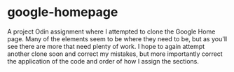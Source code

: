 # google-homepage
A project Odin assignment where I attempted to clone the Google Home page. 
Many of the elements seem to be where they need to be, but as you'll see there are more that need plenty of work. I hope to again attempt another clone soon and correct my mistakes, but more importantly correct the application of the code and order of how I assign the sections. 

